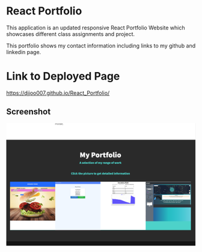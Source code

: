 # React Portfolio
This application is an updated responsive React Portfolio Website which showcases different class assignments and project.

This portfolio shows my contact information including links to my github and linkedin page.

# Link to Deployed Page
https://djjoo007.github.io/React_Portfolio/

## Screenshot
![](/client/public/img/portfolio.png)


